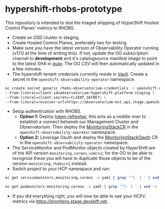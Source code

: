 # hypershift-rhobs-prototype

This repository is intended to test the triaged shipping of HyperShift Hosted Control Planes' metrics to RHOBS.

- Create an OSD cluster in staging.
- Create Hosted Control Planes, preferably two for testing.
- Make sure you have the latest version of Observability Operator running (v17.0 at the time of writing this). If not, update the OO subscription channel to **development** and it's catalogsource manifest image to point to the latest SHA in [quay](https://quay.io/repository/rhobs/observability-operator-catalog?tab=tags&tag=latest). The OO CSV will then automatically updated in a few minutes.
- The hypershift-tenant credenials currently reside in [Vault](https://vault.devshift.net/ui/vault/secrets/osd-sre/show/rhobs-hypershift-platform-staging). Create a secret in the `openshift-observability-operator` namespace.

```bash
oc create secret generic rhobs-observatorium-credentials -n openshift-observability-operator \
--from-literal=client-id=observatorium-hypershift-platform-staging \
--from-literal=client-secret=<CLIENT_SECRET> \
--from-literal=receiver-url=https://observatorium-mst.api.stage.openshift.com/api/metrics/v1/hypershift-platform/api/v1/receive
```

- Setup authentication with RHOBS.
  - **Option 1:** Deploy [token-refresher](./token-refresher/), this acts as a middle-man to establish a connect betweeb our Management Cluster and Observatorium. Then deploy the [MonitoringStackCR](./MonitoringStack/MonitoringStackCR.yaml) in the `openshift-observability-operator` namespace.
  - **Option 2:** Leverage Oauth and deploy the [MonitoringStackOauth](./MonitoringStack/MonitoringStackOauth.yaml) CR in the `openshift-observability-operator` namespace.
- The ServiceMonitor and PodMonitor objects created by HyperShift are of the API version `monitoring.coreos.com/v1`; for the OO to be able to recognize these you will have to duplicate those objects to be of the version `monitoring.rhobs/v1` instead.
- Switch project to your HCP namespace and run:

```bash
oc get servicemonitors.monitoring.coreos -o yaml | grep '^[- ] ' | sed -e 's/^- /---\n/g' -e 's/^  //g' -e 's@monitoring.coreos.com/v1@monitoring.rhobs/v1@g' | oc create -f -

oc get podmonitors.monitoring.coreos -o yaml | grep '^[- ] ' | sed -e 's/^- /---\n/g' -e 's/^  //g' -e 's@monitoring.coreos.com/v1@monitoring.rhobs/v1@g' | oc create -f -
```

- If you did everything right, you will now be able to see your HCPs' metrics via <https://promlens.stage.devshift.net>.
